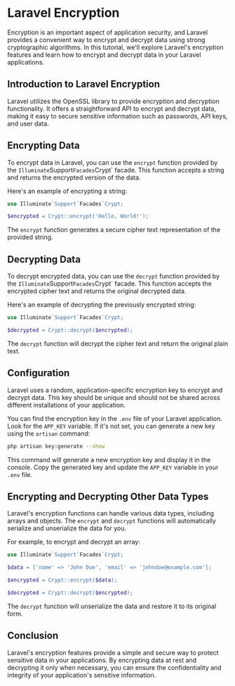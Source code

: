# Laravel Encryption

Encryption is an important aspect of application security, and Laravel provides a convenient way to encrypt and decrypt data using strong cryptographic algorithms. In this tutorial, we'll explore Laravel's encryption features and learn how to encrypt and decrypt data in your Laravel applications.

## Introduction to Laravel Encryption

Laravel utilizes the OpenSSL library to provide encryption and decryption functionality. It offers a straightforward API to encrypt and decrypt data, making it easy to secure sensitive information such as passwords, API keys, and user data.

## Encrypting Data

To encrypt data in Laravel, you can use the `encrypt` function provided by the `Illuminate`Support`Facades`Crypt` facade. This function accepts a string and returns the encrypted version of the data.

Here's an example of encrypting a string:

```php
use Illuminate`Support`Facades`Crypt;

$encrypted = Crypt::encrypt('Hello, World!');
```

The `encrypt` function generates a secure cipher text representation of the provided string.

## Decrypting Data

To decrypt encrypted data, you can use the `decrypt` function provided by the `Illuminate`Support`Facades`Crypt` facade. This function accepts the encrypted cipher text and returns the original decrypted data.

Here's an example of decrypting the previously encrypted string:

```php
use Illuminate`Support`Facades`Crypt;

$decrypted = Crypt::decrypt($encrypted);
```

The `decrypt` function will decrypt the cipher text and return the original plain text.

## Configuration

Laravel uses a random, application-specific encryption key to encrypt and decrypt data. This key should be unique and should not be shared across different installations of your application.

You can find the encryption key in the `.env` file of your Laravel application. Look for the `APP_KEY` variable. If it's not set, you can generate a new key using the `artisan` command:

```bash
php artisan key:generate --show
```

This command will generate a new encryption key and display it in the console. Copy the generated key and update the `APP_KEY` variable in your `.env` file.

## Encrypting and Decrypting Other Data Types

Laravel's encryption functions can handle various data types, including arrays and objects. The `encrypt` and `decrypt` functions will automatically serialize and unserialize the data for you.

For example, to encrypt and decrypt an array:

```php
use Illuminate`Support`Facades`Crypt;

$data = ['name' => 'John Doe', 'email' => 'johndoe@example.com'];

$encrypted = Crypt::encrypt($data);

$decrypted = Crypt::decrypt($encrypted);
```

The `decrypt` function will unserialize the data and restore it to its original form.

## Conclusion

Laravel's encryption features provide a simple and secure way to protect sensitive data in your applications. By encrypting data at rest and decrypting it only when necessary, you can ensure the confidentiality and integrity of your application's sensitive information.
